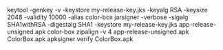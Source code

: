 keytool -genkey -v -keystore my-release-key.jks -keyalg RSA -keysize 2048 -validity 10000 -alias color-box
jarsigner -verbose -sigalg SHA1withRSA -digestalg SHA1 -keystore my-release-key.jks app-release-unsigned.apk color-box
zipalign -v 4 app-release-unsigned.apk ColorBox.apk
apksigner verify ColorBox.apk